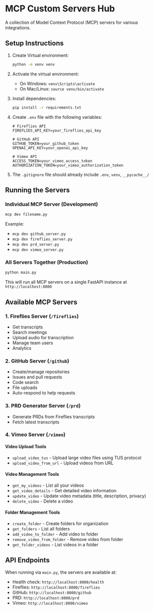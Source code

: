 # MCP Custom Servers Hub

A collection of Model Context Protocol (MCP) servers for various integrations.

## Setup Instructions

1. Create Virtual environment:
   ```bash
   python -m venv venv
   ```

2. Activate the virtual environment:
   - On Windows: `venv\Scripts\activate`
   - On Mac/Linux: `source venv/bin/activate`

3. Install dependencies:
   ```bash
   pip install -r requirements.txt
   ```

4. Create `.env` file with the following variables:
   ```
   # Fireflies API
   FIREFLIES_API_KEY=your_fireflies_api_key
   
   # GitHub API
   GITHUB_TOKEN=your_github_token
   OPENAI_API_KEY=your_openai_api_key
   
   # Vimeo API
   ACCESS_TOKEN=your_vimeo_access_token
   AUTHORIZATION_TOKEN=your_vimeo_authorization_token
   ```

5. The `.gitignore` file should already include `.env`, `venv`, `__pycache__/`

## Running the Servers

### Individual MCP Server (Development)
```bash
mcp dev filename.py
```
Example:
- `mcp dev github_server.py`
- `mcp dev fireflies_server.py`
- `mcp dev prd_server.py`
- `mcp dev vimeo_server.py`

### All Servers Together (Production)
```bash
python main.py
```
This will run all MCP servers on a single FastAPI instance at `http://localhost:8000`

## Available MCP Servers

### 1. Fireflies Server (`/fireflies`)
- Get transcripts
- Search meetings
- Upload audio for transcription
- Manage team users
- Analytics

### 2. GitHub Server (`/github`)
- Create/manage repositories
- Issues and pull requests
- Code search
- File uploads
- Auto-respond to help requests

### 3. PRD Generator Server (`/prd`)
- Generate PRDs from Fireflies transcripts
- Fetch latest transcripts

### 4. Vimeo Server (`/vimeo`)
#### Video Upload Tools
- `upload_video_tus` - Upload large video files using TUS protocol
- `upload_video_from_url` - Upload videos from URL

#### Video Management Tools
- `get_my_videos` - List all your videos
- `get_video_details` - Get detailed video information
- `update_video` - Update video metadata (title, description, privacy)
- `delete_video` - Delete a video

#### Folder Management Tools
- `create_folder` - Create folders for organization
- `get_folders` - List all folders
- `add_video_to_folder` - Add video to folder
- `remove_video_from_folder` - Remove video from folder
- `get_folder_videos` - List videos in a folder

## API Endpoints

When running via `main.py`, the servers are available at:
- Health check: `http://localhost:8000/health`
- Fireflies: `http://localhost:8000/fireflies`
- GitHub: `http://localhost:8000/github`
- PRD: `http://localhost:8000/prd`
- Vimeo: `http://localhost:8000/vimeo`
